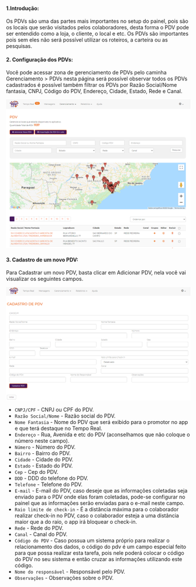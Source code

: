 #### 1.Introdução:

Os PDVs são uma das partes mais importantes no setup do painel, pois são os locais que serão visitados pelos colaboradores, desta forma o PDV pode ser entendido como a loja, o cliente, o local e etc. Os PDVs são importantes pois sem eles não será possível utilizar os roteiros, a carteira ou as pesquisas. 

#### 2. Configuração dos PDVs:

Você pode acessar zona de gerenciamento de PDVs pelo caminha Gerenciamento > PDVs nesta página será possível observar todos os PDVs cadastrados é possível também filtrar os PDVs por Razão Social/Nome fantasia, CNPJ, Código do PDV, Endereço, Cidade, Estado, Rede e Canal.

![Screenshot](../assets/gerenciamento/pdv/pdvs.png)

#### 3. Cadastro de um novo PDV:

Para Cadastrar um novo PDV, basta clicar em Adicionar PDV, nela você vai visualizar os seguintes campos.

![Screenshot](../assets/gerenciamento/pdv/cadastro-pdvs.png)

* `CNPJ/CPF` - CNPJ ou CPF do PDV.
* `Razão Social/Nome` - Razão social do PDV.
* `Nome Fantasia` - Nome do PDV que será exibido para o promotor no app e que terá destaque no Tempo Real.
* `Endereço` - Rua, Avenida e etc do PDV (aconselhamos que não coloque o número neste campo).
* `Número` - Número do PDV.
* `Bairro` - Bairro do PDV.
* `Cidade` - Cidade do PDV.
* `Estado` - Estado do PDV.
* `Cep` - Cep do PDV.
* `DDD` - DDD do telefone do PDV.
* `Telefone` - Telefone do PDV.
* `E-mail` - E-mail do PDV, caso deseje que as informações coletadas seja enviado para o PDV onde elas foram coletadas, pode-se configurar no painel que as informações serão enviadas para o e-mail neste campo.
* `Raio limite de check-in` - É a distância máxima para o colaborador realizar check-in no PDV, caso o colaborador esteja a uma distância maior que a do raio, o app irá bloquear o check-in.
* `Rede` - Rede do PDV.
* `Canal` - Canal do PDV.
* `Código do PDV` - Caso possua um sistema próprio para realizar o relacionamento dos dados, o código do pdv é um campo especial feito para que possa realizar esta tarefa, pois nele poderá colocar o código do PDV no seu sistema e então cruzar as informações utilizando este código.
* `Nome do responsável` - Responsável pelo PDV.
* `Observações` - Observações sobre o PDV.

